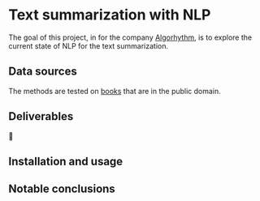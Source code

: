 # Text summarization with NLP

The goal of this project, in for the company [Algorhythm](https://algorhythm.be/), is to explore the current state of NLP for the text summarization.

## Data sources

The methods are tested on [books](https://www.gutenberg.org/) that are in the public domain. 

## Deliverables 


## Installation and usage

## Notable conclusions
